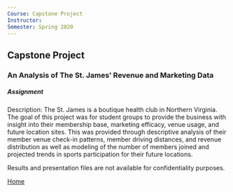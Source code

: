 ```yaml
---
Course: Capstone Project
Instructor: 
Semester: Spring 2020
---
```


## Capstone Project
### An Analysis of The St. James' Revenue and Marketing Data

##### Assignment
Description: The St. James is a boutique health club in Northern Virginia.  The goal of this project was for student groups to provide the business with insight into their membership base, marketing efficacy, venue usage, and future location sites.  This was provided through descriptive analysis of their member venue check-in patterns, member driving distances, and revenue distribution as well as modeling of the number of members joined and projected trends in sports participation for their future locations.

Results and presentation files are not available for confidentiality purposes.

[Home](https://cherylngo.github.io/)
